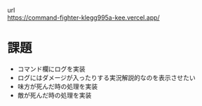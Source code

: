 url  
https://command-fighter-klegg995a-kee.vercel.app/


# 課題

- コマンド欄にログを実装
- ログにはダメージが入ったりする実況解説的なのを表示させたい  
- 味方が死んだ時の処理を実装
- 敵が死んだ時の処理を実装

